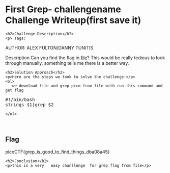
<!DOCTYPE html>
<html>

<body>
    <h1>First Grep- challengename Challenge Writeup(first save it)</h1>

    <h2>Challenge Description</h2>
    <p> Tags: 
AUTHOR: ALEX FULTON/DANNY TUNITIS

Description
Can you find the flag in 
<a href="https://jupiter.challenges.picoctf.org/static/495d43ee4a2b9f345a4307d053b4d88d/file">file</a>? This would be really tedious to look through manually, something tells me there is a better way.
</p>
 
    <h2>Solution Approach</h2>
    <p>Here are the steps we took to solve the challenge:</p>
    <ol>
       we download file and grep pico from file with run this command and get flag
<pre>
#!/bin/bash
strings $1|grep $2
</pre>
    </ol>
<br>
    <h2>Flag</h2>
    <p class="flag">picoCTF{grep_is_good_to_find_things_dba08a45}
</p>

    <h2>Conclusion</h2>
    <p>this is a very   easy chanllenge  for grep flag from file</p>
</body>
</html>


